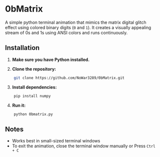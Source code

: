 # 0bMatrix

A simple python terminal animation that mimics the matrix digital glitch effect using colored binary digits (`0` and `1`). It creates a visually appealing stream of 0s and 1s using ANSI colors and runs continuously.

## Installation

1. **Make sure you have Python installed.**

2. **Clone the repository:**
```bash
    git clone https://github.com/NoWar3289/0bMatrix.git
   ```

3. **Install dependencies:**
```bash
    pip install numpy
   ```
4. **Run it:**
```bash
    python 0bmatrix.py
   ```

## Notes

* Works best in small-sized terminal windows
* To exit the animation, close the terminal window manually or Press `Ctrl + C`

<br/>